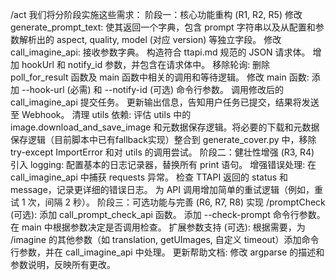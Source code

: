 /act
我们将分阶段实施这些需求：
阶段一：核心功能重构 (R1, R2, R5)
修改 generate_prompt_text: 使其返回一个字典，包含 prompt 字符串以及从配置和参数解析出的 aspect, quality, model (对应 version) 等独立字段。
修改 call_imagine_api:
接收参数字典。
构造符合 ttapi.md 规范的 JSON 请求体。
增加 hookUrl 和 notify_id 参数，并包含在请求体中。
移除轮询: 删除 poll_for_result 函数及 main 函数中相关的调用和等待逻辑。
修改 main 函数:
添加 --hook-url (必需) 和 --notify-id (可选) 命令行参数。
调用修改后的 call_imagine_api 提交任务。
更新输出信息，告知用户任务已提交，结果将发送至 Webhook。
清理 utils 依赖: 评估 utils 中的 image.download_and_save_image 和元数据保存逻辑。将必要的下载和元数据保存逻辑（目前脚本中已有fallback实现）整合到 generate_cover.py 中，移除 try-except ImportError 和对 utils 的调用尝试。
阶段二：健壮性增强 (R3, R4)
引入 logging: 配置基本的日志记录器，替换所有 print 语句。
增强错误处理:
在 call_imagine_api 中捕获 requests 异常。
检查 TTAPI 返回的 status 和 message，记录更详细的错误日志。
为 API 调用增加简单的重试逻辑（例如，重试 1 次，间隔 2 秒）。
阶段三：可选功能与完善 (R6, R7, R8)
实现 /promptCheck (可选):
添加 call_prompt_check_api 函数。
添加 --check-prompt 命令行参数。
在 main 中根据参数决定是否调用检查。
扩展参数支持 (可选):
根据需要，为 /imagine 的其他参数（如 translation, getUImages, 自定义 timeout）添加命令行参数，并在 call_imagine_api 中处理。
更新帮助文档: 修改 argparse 的描述和参数说明，反映所有更改。